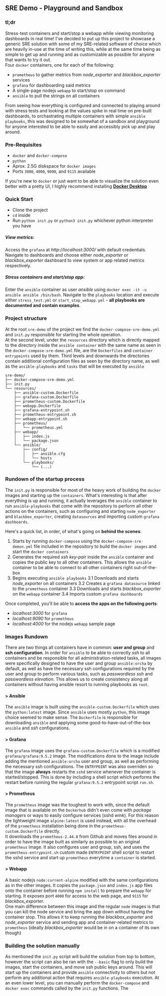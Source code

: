 ## SRE Demo - Playground and Sandbox
### tl;dr
Stress-test containers and start/stop a webapp while viewing monitoring dashboards in real time! 
I've decided to put up this project to showcase a generic SRE solution with some of my SRE-related software of choice which are heavily in-use at the time of writing this, while at the same time being as simple to get up and running and as customizable as possible for anyone that wants to try it out.  
Four `docker` containers, one for each of the following: 
* `prometheus` to gather metrics from *node_exporter* and *blackbox_exporter* services
* `grafana` for dashboarding said metrics
* A single-page nodejs `webapp` to start/stop on command
* `ansible` to pull the strings on all containers

From seeing how everything is configured and connected to playing around with stress tests and looking at the values spike in real time on pre-built dashboards, to orchastrating multiple containers with simple `ansible playbooks`, this was designed to be somewhat of a sandbox and playground for anyone interested to be able to easily and accessibly pick up and play around.

### Pre-Requisites
* `docker` and `docker-compose` 
* `python`
* Aprox. 2.5G diskspace for `docker images`
* Ports `3000`, `4000`, `9090`, and `9115` available  

If you're new to `docker` or just want to be able to visualize the solution even better with a pretty UI, I highly recommend installing **[Docker Desktop](https://www.docker.com/products/docker-desktop/)**

### Quick Start
* Clone the project
* `cd` inside
* Run `python init.py` or `python3 init.py` whichever python interpreter you have 

##### **View metrics:**
Access the `grafana` at *http://localhost:3000/* with default credentials. Navigate to dashboards and choose either *node_exporter* or *blackbox_exporter* dashboard to view system or app related metrics respectively.   

##### **Stress containers and start/stop app**:
Enter the `ansible` container as user *ansible* using `docker exec -it -u ansible ansible /bin/bash`. Navigate to the `playbooks` location and execute either `stress_test.yml` or `start_stop_webapp.yml` - **all playbooks are documented and contain examples**.

### Project structure
At the root `sre-demo` of the project we find the `docker-compose-sre-demo.yml` and `init.py` responsible for starting the whole operation.  
At the second level, under the `resources` directory which is directly mapped to the directory inside the `ansible container` with the same name as seen in the `docker-compose-sre-demo.yml` file, are the `Dockerfiles` and `container entrypoints` used by them. 
Third levels and downwards the directories contain additional configuration files as seen by the directory name, as well as the `ansible-playbooks` and `tasks` that will be executed by `ansible`
```
sre-demo/
├── docker-compose-sre-demo.yml
├── init.py
└── resources/
    ├── ansible-custom.Dockerfile
    ├── grafana-custom.Dockerfile
    ├── prometheus-custom.Dockerfile
    ├── webapp.Dockerfile
    ├── grafana-entrypoint.sh
    ├── prometheus-entrypoint.sh
    ├── webapp-entrypoint.sh
    ├── prometheus/
    │   └── prometheus.yml
    ├── webapp/
    │   ├── index.js
    │   └── package.json
    └── ansible/
        ├── config/
        │   ├── ansible.cfg
        │   └── hosts
        └── playbooks/
            └── (...)
```
### Rundown of the startup process
The `init.py` is responsible for most of the heavy work of building the `docker` images and starting up the `containers`. What's interesting is that after everything is up and running, it actually leverages the `ansible` container to run `ansible-playbooks` that come with the repository to perform all other actions on the containers, such as configuring and starting `node_exporter` and `blackbox_exporter`, creating `datasources` and importing custom `grafana dashboards`.  

Here's a quick list, in order, of what's going on **behind the scenes**:
1. Starts by running `docker-compose` using the `docker-compose-sre-demon.yml` file included in the repository to build the `docker images` and start the `docker containers`
2. Generates the required *ssh key-pair* inside the `ansible` container and copies the public key to all other containers. This allows the `ansible` container to be able to connect to all other containers right out-of-the-box
3. Begins executing `ansible playbooks`
3.1 Downloads and starts *node_exporter* on all containers
3.2 Creates a `grafana datasource` linked to the `prometheus` container
3.3 Downloads and starts *blackbox_exporter* on the `webapp` container
3.4 Imports custom `grafana dashboards` 

Once completed, you'll be able to **access the apps on the following ports**:
* *localhost:3000* for `grafana`
* *localhost:9090* for `prometheus`
* *localhost:4000* for the nodejs `webapp` sample page

### Images Rundown
There are two things all containers have in common: **user and group** and **ssh configuration**.
In order for `ansible` to be able to correctly *ssh* to all containers and be responsible for all administration-related tasks, all images were specifically designed to have the user and group `ansible:orcha` by default, as well as have the necessary ssh configurations required by the user and group to perform various tasks, such as *passwordless ssh* and *passwordless elevation*. This allows us to create consistency along all containers without having ansible resort to running playbooks as `root`.
#### > Ansible
The `ansible` image is built using the `ansible-custom.Dockerfile` which uses the `python:latest` image. Since `ansible` uses mostly `python`, this image choice seemed to make sense. The `Dockerfile` is responsible for downloading `ansible` and applying some good-to-have-out-of-the-box `ansible` and *ssh* configurations.
#### > Grafana
The `grafana` image uses the `grafana-custom.Dockerfile` which is a modified `grafana/grafana:9.5.2` image. The modifications done to the image include adding the mentioned `ansible:orcha` user and group, as well as performing the necessary ssh configurations. The `ENTRYPOINT` was also overriden so that the image **always** restarts the `sshd` service whenever the container is started/stopped. This is done by including a shell script which performs the restart before running the regular `grafana:9.5.2` entrypoint script `run.sh`.
#### > Prometheus
The `prometheus` image was the toughest to work with, since the default image that is available on the `Dockerhub` didn't even come with *package managers* or ways to easily configure services (sshd *wink*). For this reason the lightweight image `alpine:latest` is used instead, with all the overhead of the `prometheus` installation being done in the `prometheus-custom.Dockerfile` directly.  
It downloads the `prometheus-2.44.0` from Github and moves files around in order to have the image built as similarly as possible to an original `prometheus` image. It also configures user and group, ssh, and uses the `prometheus-entrypoint.sh` custom made `ENTRYPOINT` shell script to restart the sshd service and start up `prometheus` everytime a `container` is started.
#### > Webapp
A basic nodejs `node:current-alpine` modified with the same configurations as in the other images. It  copies the `package.json` and `index.js` app files onto the container before running `npm install` to prepare the `webapp` for starting. It exposes port `4000` for access to the web page, and `9115` for *blackbox_exporter*.  
One main difference between this image and the regular `node` images is that you can kill the node service and bring the app down without having the container stop. This allows it to keep running the *blackbox_exporter* and *node_exporter* service and sending app and container-related metrics to `prometheus` (ideally *blackbox_exporter* would be in on a container of its own though)
  
  
### Building the solution manually
As mentioned the `init.py` script will build the solution from top to bottom, however the script can also be ran with the `--basic` flag to only build the images, start the containers, and move ssh public keys around. This will start up the containers and provide `ansible` connectivity to others but not perform any additional action that requires `ansible-playbooks` execution.
At an even lower level, you can manually perform the `docker-compose` and `docker exec` commands called by the `init.py` functions. The 